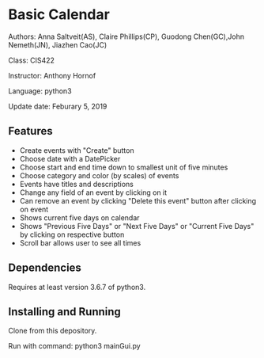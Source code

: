 # Basic Calendar
Authors:  Anna Saltveit(AS), Claire Phillips(CP), Guodong Chen(GC),John Nemeth(JN), Jiazhen Cao(JC)

Class:  CIS422

Instructor:  Anthony Hornof

Language:  python3

Update date:  Feburary 5, 2019

## Features
- Create events with "Create" button
- Choose date with a DatePicker
- Choose start and end time down to smallest unit of five minutes
- Choose category and color (by scales) of events
- Events have titles and descriptions
- Change any field of an event by clicking on it
- Can remove an event by clicking "Delete this event" button after clicking on event
- Shows current five days on calendar
- Shows "Previous Five Days" or "Next Five Days" or "Current Five Days" by clicking on respective button
- Scroll bar allows user to see all times

## Dependencies
Requires at least version 3.6.7 of python3.

## Installing and Running
Clone from this depository.

Run with command: python3 mainGui.py


